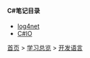 #### C#笔记目录

* [log4net](201904001.md)
* [C#IO](201904002.md)


[首页](../../README.md) > [学习总览](../../introduction/studyCatalogList.md) > [开发语言](../developmentLanguage/developmentLanguage.md)
